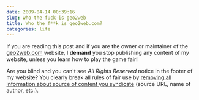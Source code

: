 ```yaml
---
date: 2009-04-14 00:39:16
slug: who-the-fuck-is-geo2web
title: Who the f**k is geo2web.com?
categories: life
---
```


If you are reading this post and if you are the owner or maintainer of the [geo2web.com](http://www.geo2web.com/) website, I **demand** you stop publishing any content of my website, unless you learn how to play the game fair!




Are you blind and you can't see _All Rights Reserved_ notice in the footer of my website? You clearly break all rules of fair use by [removing all information about source of content you syndicate](http://www.geo2web.com/2009/04/12/generic-geometry-library/) (source URL, name of author, etc.).




